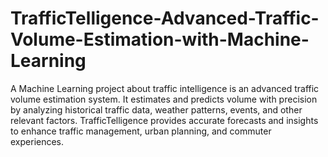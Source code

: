 # TrafficTelligence-Advanced-Traffic-Volume-Estimation-with-Machine-Learning
  A Machine Learning project about traffic intelligence is an advanced traffic volume estimation system. It estimates and predicts volume with precision by analyzing historical traffic data, weather patterns, events, and other relevant factors. TrafficTelligence provides accurate forecasts and insights to enhance traffic management, urban planning, and commuter experiences.
